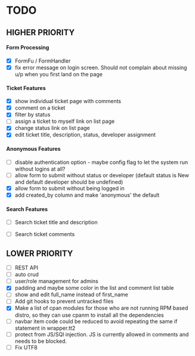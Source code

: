 # TODO

## HIGHER PRIORITY
#### Form Processing
- [x] FormFu / FormHandler
- [x] fix error message on login screen. Should not complain about missing u/p when you first land on the page
#### Ticket Features
- [x] show individual ticket page with comments
- [x] comment on a ticket
- [x] filter by status
- [ ] assign a ticket to myself link on list page
- [x] change status link on list page
- [x] edit ticket title, description, status, developer assignment
#### Anonymous Features
- [ ] disable authentication option - maybe config flag to let the system run without logins at all?
- [ ] allow form to submit without status or developer (default status is New and default developer should be undefined)
- [x] allow form to submit without being logged in
- [x] add created_by column and make 'anonymous' the default
#### Search Features
- [ ] Search ticket title and description
- [ ] Search ticket comments


## LOWER PRIORITY
- [ ] REST API
- [ ] auto crud
- [ ] user/role management for admins
- [x] padding and maybe some color in the list and comment list table
- [ ] show and edit full_name instead of first_name
- [ ] Add git hooks to prevent untracked files
- [x] Make a list of cpan modules for those who are not running RPM based distro, so they can use cpanm to install all the dependencies
- [ ] navbar item code could be reduced to avoid repeating the same if statement in wrapper.tt2
- [ ] protect from JS/SQl injection. JS is currently allowed in comments and needs to be blocked.
- [ ] Fix UTF8
